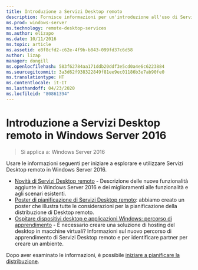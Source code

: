 ```yaml
---
title: Introduzione a Servizi Desktop remoto
description: Fornisce informazioni per un'introduzione all'uso di Servizi Desktop remoto in Windows Server 2016.
ms.prod: windows-server
ms.technology: remote-desktop-services
ms.author: elizapo
ms.date: 10/11/2016
ms.topic: article
ms.assetid: e8f8cfd2-c62e-4f9b-b843-099fd37c6d58
author: lizap
manager: dongill
ms.openlocfilehash: 583f62784aa171ddb20ddf3e5cd0a4e6c6223884
ms.sourcegitcommit: 3a3d62f938322849f81ee9ec01186b3e7ab90fe0
ms.translationtype: HT
ms.contentlocale: it-IT
ms.lasthandoff: 04/23/2020
ms.locfileid: "80861394"
---
```

# <a name="get-started-with-remote-desktop-services-in-windows-server-2016"></a>Introduzione a Servizi Desktop remoto in Windows Server 2016

> Si applica a: Windows Server 2016

Usare le informazioni seguenti per iniziare a esplorare e utilizzare Servizi Desktop remoto in Windows Server 2016.

- [Novità di Servizi Desktop remoto](rds-whats-new.md) - Descrizione delle nuove funzionalità aggiunte in Windows Server 2016 e dei miglioramenti alle funzionalità e agli scenari esistenti.
- [Poster di pianificazione di Servizi Desktop remoto](rds-poster.md): abbiamo creato un poster che illustra tutte le considerazioni per la pianificazione della distribuzione di Desktop remoto.
- [Ospitare dispositivi desktop e applicazioni Windows: percorso di apprendimento](rds-hosting-partners.md) - È necessario creare una soluzione di hosting del desktop in macchine virtuali? Informazioni sul nuovo percorso di apprendimento di Servizi Desktop remoto e per identificare partner per creare un ambiente.

Dopo aver esaminato le informazioni, è possibile [iniziare a pianificare la distribuzione](rds-plan-and-design.md).